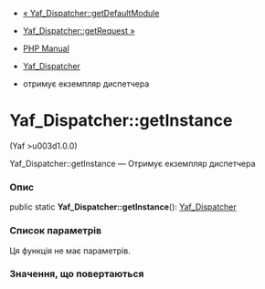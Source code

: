 - [«
Yaf_Dispatcher::getDefaultModule](yaf-dispatcher.getdefaultmodule.md)
- [Yaf_Dispatcher::getRequest »](yaf-dispatcher.getrequest.md)

- [PHP Manual](index.md)
- [Yaf_Dispatcher](class.yaf-dispatcher.md)
- отримує екземпляр диспетчера

# Yaf_Dispatcher::getInstance

(Yaf \>u003d1.0.0)

Yaf_Dispatcher::getInstance — Отримує екземпляр диспетчера

### Опис

public static **Yaf_Dispatcher::getInstance**():
[Yaf_Dispatcher](class.yaf-dispatcher.md)

### Список параметрів

Ця функція не має параметрів.

### Значення, що повертаються
